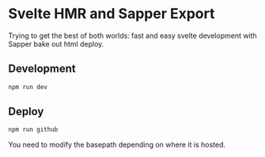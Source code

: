 # Svelte HMR and Sapper Export

Trying to get the best of both worlds: fast and easy svelte development with Sapper bake out html deploy.

## Development

```bash
npm run dev
```

## Deploy

```bash
npm run github
```

You need to modify the basepath depending on where it is hosted.
